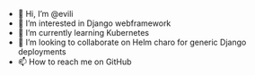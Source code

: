 - 👋 Hi, I’m @evili
- 👀 I’m interested in Django webframework
- 🌱 I’m currently learning Kubernetes
- 💞️ I’m looking to collaborate on Helm charo for generic Django deployments
- 📫 How to reach me on GitHub

<!---
evili/evili is a ✨ special ✨ repository because its `README.md` (this file) appears on your GitHub profile.
You can click the Preview link to take a look at your changes.
--->
